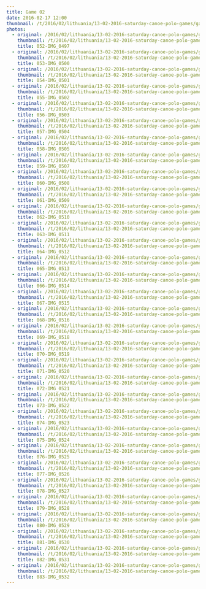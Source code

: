```yaml
---
title: Game 02
date: 2016-02-17 12:00
thumbnail: /t/2016/02/lithuania/13-02-2016-saturday-canoe-polo-games/game-02/052-img_0497.jpg
photos:
  - original: /2016/02/lithuania/13-02-2016-saturday-canoe-polo-games/game-02/052-img_0497.jpg
    thumbnail: /t/2016/02/lithuania/13-02-2016-saturday-canoe-polo-games/game-02/052-img_0497.jpg
    title: 052-IMG_0497
  - original: /2016/02/lithuania/13-02-2016-saturday-canoe-polo-games/game-02/053-img_0500.jpg
    thumbnail: /t/2016/02/lithuania/13-02-2016-saturday-canoe-polo-games/game-02/053-img_0500.jpg
    title: 053-IMG_0500
  - original: /2016/02/lithuania/13-02-2016-saturday-canoe-polo-games/game-02/054-img_0501.jpg
    thumbnail: /t/2016/02/lithuania/13-02-2016-saturday-canoe-polo-games/game-02/054-img_0501.jpg
    title: 054-IMG_0501
  - original: /2016/02/lithuania/13-02-2016-saturday-canoe-polo-games/game-02/055-img_0502.jpg
    thumbnail: /t/2016/02/lithuania/13-02-2016-saturday-canoe-polo-games/game-02/055-img_0502.jpg
    title: 055-IMG_0502
  - original: /2016/02/lithuania/13-02-2016-saturday-canoe-polo-games/game-02/056-img_0503.jpg
    thumbnail: /t/2016/02/lithuania/13-02-2016-saturday-canoe-polo-games/game-02/056-img_0503.jpg
    title: 056-IMG_0503
  - original: /2016/02/lithuania/13-02-2016-saturday-canoe-polo-games/game-02/057-img_0504.jpg
    thumbnail: /t/2016/02/lithuania/13-02-2016-saturday-canoe-polo-games/game-02/057-img_0504.jpg
    title: 057-IMG_0504
  - original: /2016/02/lithuania/13-02-2016-saturday-canoe-polo-games/game-02/058-img_0505.jpg
    thumbnail: /t/2016/02/lithuania/13-02-2016-saturday-canoe-polo-games/game-02/058-img_0505.jpg
    title: 058-IMG_0505
  - original: /2016/02/lithuania/13-02-2016-saturday-canoe-polo-games/game-02/059-img_0507.jpg
    thumbnail: /t/2016/02/lithuania/13-02-2016-saturday-canoe-polo-games/game-02/059-img_0507.jpg
    title: 059-IMG_0507
  - original: /2016/02/lithuania/13-02-2016-saturday-canoe-polo-games/game-02/060-img_0508.jpg
    thumbnail: /t/2016/02/lithuania/13-02-2016-saturday-canoe-polo-games/game-02/060-img_0508.jpg
    title: 060-IMG_0508
  - original: /2016/02/lithuania/13-02-2016-saturday-canoe-polo-games/game-02/061-img_0509.jpg
    thumbnail: /t/2016/02/lithuania/13-02-2016-saturday-canoe-polo-games/game-02/061-img_0509.jpg
    title: 061-IMG_0509
  - original: /2016/02/lithuania/13-02-2016-saturday-canoe-polo-games/game-02/062-img_0510.jpg
    thumbnail: /t/2016/02/lithuania/13-02-2016-saturday-canoe-polo-games/game-02/062-img_0510.jpg
    title: 062-IMG_0510
  - original: /2016/02/lithuania/13-02-2016-saturday-canoe-polo-games/game-02/063-img_0511.jpg
    thumbnail: /t/2016/02/lithuania/13-02-2016-saturday-canoe-polo-games/game-02/063-img_0511.jpg
    title: 063-IMG_0511
  - original: /2016/02/lithuania/13-02-2016-saturday-canoe-polo-games/game-02/064-img_0512.jpg
    thumbnail: /t/2016/02/lithuania/13-02-2016-saturday-canoe-polo-games/game-02/064-img_0512.jpg
    title: 064-IMG_0512
  - original: /2016/02/lithuania/13-02-2016-saturday-canoe-polo-games/game-02/065-img_0513.jpg
    thumbnail: /t/2016/02/lithuania/13-02-2016-saturday-canoe-polo-games/game-02/065-img_0513.jpg
    title: 065-IMG_0513
  - original: /2016/02/lithuania/13-02-2016-saturday-canoe-polo-games/game-02/066-img_0514.jpg
    thumbnail: /t/2016/02/lithuania/13-02-2016-saturday-canoe-polo-games/game-02/066-img_0514.jpg
    title: 066-IMG_0514
  - original: /2016/02/lithuania/13-02-2016-saturday-canoe-polo-games/game-02/067-img_0515.jpg
    thumbnail: /t/2016/02/lithuania/13-02-2016-saturday-canoe-polo-games/game-02/067-img_0515.jpg
    title: 067-IMG_0515
  - original: /2016/02/lithuania/13-02-2016-saturday-canoe-polo-games/game-02/068-img_0516.jpg
    thumbnail: /t/2016/02/lithuania/13-02-2016-saturday-canoe-polo-games/game-02/068-img_0516.jpg
    title: 068-IMG_0516
  - original: /2016/02/lithuania/13-02-2016-saturday-canoe-polo-games/game-02/069-img_0518.jpg
    thumbnail: /t/2016/02/lithuania/13-02-2016-saturday-canoe-polo-games/game-02/069-img_0518.jpg
    title: 069-IMG_0518
  - original: /2016/02/lithuania/13-02-2016-saturday-canoe-polo-games/game-02/070-img_0519.jpg
    thumbnail: /t/2016/02/lithuania/13-02-2016-saturday-canoe-polo-games/game-02/070-img_0519.jpg
    title: 070-IMG_0519
  - original: /2016/02/lithuania/13-02-2016-saturday-canoe-polo-games/game-02/071-img_0520.jpg
    thumbnail: /t/2016/02/lithuania/13-02-2016-saturday-canoe-polo-games/game-02/071-img_0520.jpg
    title: 071-IMG_0520
  - original: /2016/02/lithuania/13-02-2016-saturday-canoe-polo-games/game-02/072-img_0521.jpg
    thumbnail: /t/2016/02/lithuania/13-02-2016-saturday-canoe-polo-games/game-02/072-img_0521.jpg
    title: 072-IMG_0521
  - original: /2016/02/lithuania/13-02-2016-saturday-canoe-polo-games/game-02/073-img_0522.jpg
    thumbnail: /t/2016/02/lithuania/13-02-2016-saturday-canoe-polo-games/game-02/073-img_0522.jpg
    title: 073-IMG_0522
  - original: /2016/02/lithuania/13-02-2016-saturday-canoe-polo-games/game-02/074-img_0523.jpg
    thumbnail: /t/2016/02/lithuania/13-02-2016-saturday-canoe-polo-games/game-02/074-img_0523.jpg
    title: 074-IMG_0523
  - original: /2016/02/lithuania/13-02-2016-saturday-canoe-polo-games/game-02/075-img_0524.jpg
    thumbnail: /t/2016/02/lithuania/13-02-2016-saturday-canoe-polo-games/game-02/075-img_0524.jpg
    title: 075-IMG_0524
  - original: /2016/02/lithuania/13-02-2016-saturday-canoe-polo-games/game-02/076-img_0525.jpg
    thumbnail: /t/2016/02/lithuania/13-02-2016-saturday-canoe-polo-games/game-02/076-img_0525.jpg
    title: 076-IMG_0525
  - original: /2016/02/lithuania/13-02-2016-saturday-canoe-polo-games/game-02/077-img_0526.jpg
    thumbnail: /t/2016/02/lithuania/13-02-2016-saturday-canoe-polo-games/game-02/077-img_0526.jpg
    title: 077-IMG_0526
  - original: /2016/02/lithuania/13-02-2016-saturday-canoe-polo-games/game-02/078-img_0527.jpg
    thumbnail: /t/2016/02/lithuania/13-02-2016-saturday-canoe-polo-games/game-02/078-img_0527.jpg
    title: 078-IMG_0527
  - original: /2016/02/lithuania/13-02-2016-saturday-canoe-polo-games/game-02/079-img_0528.jpg
    thumbnail: /t/2016/02/lithuania/13-02-2016-saturday-canoe-polo-games/game-02/079-img_0528.jpg
    title: 079-IMG_0528
  - original: /2016/02/lithuania/13-02-2016-saturday-canoe-polo-games/game-02/080-img_0529.jpg
    thumbnail: /t/2016/02/lithuania/13-02-2016-saturday-canoe-polo-games/game-02/080-img_0529.jpg
    title: 080-IMG_0529
  - original: /2016/02/lithuania/13-02-2016-saturday-canoe-polo-games/game-02/081-img_0530.jpg
    thumbnail: /t/2016/02/lithuania/13-02-2016-saturday-canoe-polo-games/game-02/081-img_0530.jpg
    title: 081-IMG_0530
  - original: /2016/02/lithuania/13-02-2016-saturday-canoe-polo-games/game-02/082-img_0531.jpg
    thumbnail: /t/2016/02/lithuania/13-02-2016-saturday-canoe-polo-games/game-02/082-img_0531.jpg
    title: 082-IMG_0531
  - original: /2016/02/lithuania/13-02-2016-saturday-canoe-polo-games/game-02/083-img_0532.jpg
    thumbnail: /t/2016/02/lithuania/13-02-2016-saturday-canoe-polo-games/game-02/083-img_0532.jpg
    title: 083-IMG_0532
---
```

